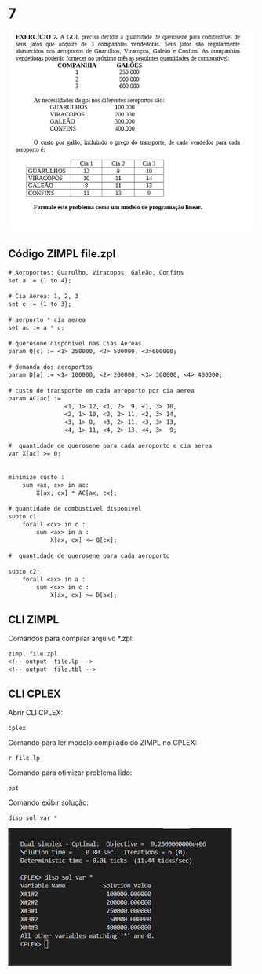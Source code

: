 # 7

![image](resources/ex.png)

## Código ZIMPL  file.zpl

    # Aeroportos: Guarulho, Viracopos, Galeão, Confins
    set a := {1 to 4};

    # Cia Aerea: 1, 2, 3
    set c := {1 to 3};

    # aerporto * cia aerea
    set ac := a * c;

    # querosone disponivel nas Cias Aereas
    param Q[c] := <1> 250000, <2> 500000, <3>600000;

    # demanda dos aeroportos
    param D[a] := <1> 100000, <2> 200000, <3> 300000, <4> 400000;

    # custo de transporte em cada aeroporto por cia aerea
    param AC[ac] := 
                    <1, 1> 12, <1, 2>  9, <1, 3> 10,
                    <2, 1> 10, <2, 2> 11, <2, 3> 14,
                    <3, 1> 8,  <3, 2> 11, <3, 3> 13,
                    <4, 1> 11, <4, 2> 13, <4, 3>  9;
    
    #  quantidade de querosene para cada aeroporto e cia aerea
    var X[ac] >= 0;


    minimize custo : 
        sum <ax, cx> in ac:
            X[ax, cx] * AC[ax, cx];

    # quantidade de combustivel disponivel
    subto c1:
        forall <cx> in c :
            sum <ax> in a :
                X[ax, cx] <= Q[cx];

    #  quantidade de querosene para cada aeroporto

    subto c2:
        forall <ax> in a :
            sum <cx> in c :
                X[ax, cx] >= D[ax];

## CLI ZIMPL

Comandos para compilar arquivo *.zpl:

    zimpl file.zpl
    <!-- output  file.lp -->
    <!-- output  file.tbl -->

## CLI CPLEX

Abrir CLI CPLEX:

    cplex

Comando para ler modelo compilado do ZIMPL no CPLEX:

    r file.lp

Comando para otimizar problema lido:

    opt

Comando exibir solução:

    disp sol var *

![image](resources/sol.png)
